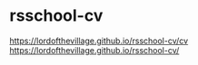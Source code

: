 # rsschool-cv

https://lordofthevillage.github.io/rsschool-cv/cv
https://lordofthevillage.github.io/rsschool-cv/
